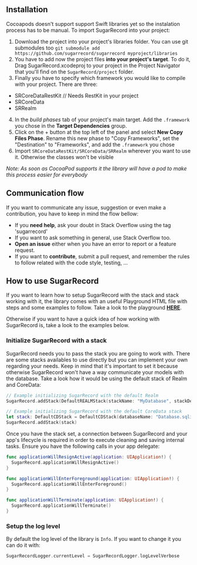 ## Installation

Cocoapods doesn't support support Swift libraries yet so the instalation process has to be manual. To import SugarRecord into your project:

1. Download the project into your project's libraries folder. You can use git submodules too `git submodule add https://github.com/sugarrecord/sugarrecord myproject/libraries`
2. You have to add now the project files **into your project's target**. To do it, Drag SugarRecord.xcodeproj to your project in the Project Navigator that you'll find on the `SugarRecord/project` folder.
3. Finally you have to specify which framework you would like to compile with your project. There are three:

- SRCoreDataRestKit // Needs RestKit in your project
- SRCoreData
- SRRealm

4. In the *build phases* tab of your project's main target. Add the `.framework` you chose in the **Target Dependencies** group.
5. Click on the + button at the top left of the panel and select **New Copy Files Phase**. Rename this new phase to "Copy Frameworks", set the "Destination" to "Frameworks", and add the `.framework` you chose
6. Import `SRCoreDataRestKit/SRCoreData/SRRealm` wherever you want to use it. Otherwise the classes won't be visible

*Note: As soon as CocoaPod supports it the library will have a pod to make this process easier for everybody*

## Communication flow

If you want to communicate any issue, suggestion or even make a contribution, you have to keep in mind the flow bellow:

- If you **need help**, ask your doubt in Stack Overflow using the tag 'sugarrecord'
- If you want to ask something in general, use Stack Overflow too.
- **Open an issue** either when you have an error to report or a feature request.
- If you want to **contribute**, submit a pull request, and remember the rules to follow related with the code style, testing, ...

## How to use SugarRecord
If you want to learn how to setup SugarRecord with the stack and stack working with it, the library comes with an useful Playground HTML file with steps and some examples to follow. Take a look to the playground [**HERE**](https://github.com/SugarRecord/SugarRecord/docs/tutorial.playground).

Otherwise if you want to have a quick idea of how working with SugarRecord is, take a look to the examples below.

### Initialize SugarRecord with a stack
SugarRecord needs you to pass the stack you are going to work with. There are some stacks availables to use directly but you can implement your own regarding your needs. Keep in mind that it's important to set it because otherwise SugarRecord won't have a way communicate your models with the database. Take a look how it would be using the default stack of Realm and CoreData:

```Swift
// Example initializing SugarRecord with the default Realm 
SugarRecord.addStack(DefaultREALMStack(stackName: "MyDatabase", stackDescription: "My database using the lovely library SugarRecord"))

// Example initializing SugarRecord with the default CoreData stack
let stack: DefaultCDStack = DefaultCDStack(databaseName: "Database.sqlite", automigrating: true)
SugarRecord.addStack(stack)
```
Once you have the stack set, a connection between SugarRecord and your app's lifecycle is required in order to execute cleaning and saving internal tasks. Ensure you have the following calls in your app delegate:

```swift
func applicationWillResignActive(application: UIApplication!) {
  SugarRecord.applicationWillResignActive()
}

func applicationWillEnterForeground(application: UIApplication!) {
  SugarRecord.applicationWillEnterForeground()
}

func applicationWillTerminate(application: UIApplication!) {
  SugarRecord.applicationWillTerminate()
}
```

### Setup the log level

By default the log level of the library is `Info`. If you want to change it you can do it with:
```swift
SugarRecordLogger.currentLevel = SugarRecordLogger.logLevelVerbose
```
